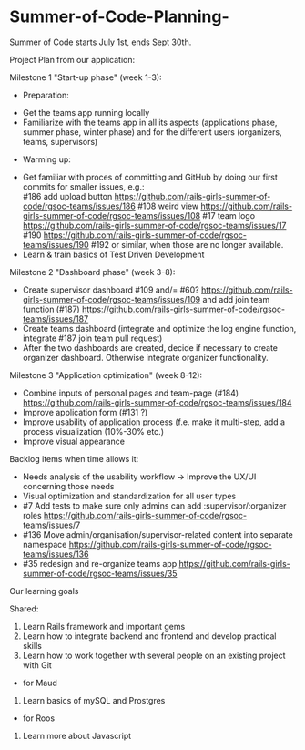 # Summer-of-Code-Planning-

Summer of Code starts July 1st, ends Sept 30th. 

Project Plan from our application:

Milestone 1 "Start-up phase" (week 1-3):
* Preparation: 
- Get the teams app running locally
- Familiarize with the teams app in all its aspects (applications phase, summer phase, winter phase) and for the different users (organizers, teams, supervisors) 
* Warming up:
- Get familiar with proces of committing and GitHub by doing our first commits for smaller issues, e.g.:   
#186 add upload button  https://github.com/rails-girls-summer-of-code/rgsoc-teams/issues/186
#108 weird view  https://github.com/rails-girls-summer-of-code/rgsoc-teams/issues/108
#17 team logo https://github.com/rails-girls-summer-of-code/rgsoc-teams/issues/17
#190 https://github.com/rails-girls-summer-of-code/rgsoc-teams/issues/190
#192
or similar, when those are no longer available.
- Learn & train basics of Test Driven Development

Milestone 2 "Dashboard phase" (week 3-8):
- Create supervisor dashboard #109 and/= #60?  https://github.com/rails-girls-summer-of-code/rgsoc-teams/issues/109
and add join team function (#187) https://github.com/rails-girls-summer-of-code/rgsoc-teams/issues/187
- Create teams dashboard (integrate and optimize the log engine function, integrate #187 join team pull request)
- After the two dashboards are created, decide if necessary to create organizer dashboard. Otherwise integrate organizer functionality.

Milestone 3 "Application optimization" (week 8-12):
- Combine inputs of personal pages and team-page (#184) https://github.com/rails-girls-summer-of-code/rgsoc-teams/issues/184
- Improve application form (#131 ?)
- Improve usability of application process (f.e. make it multi-step, add a process visualization (10%-30% etc.)
- Improve visual appearance


Backlog items when time allows it:
- Needs analysis of the usability workflow
-> Improve the UX/UI concerning those needs
- Visual optimization and standardization for all user types
- #7 Add tests to make sure only admins can add :supervisor/:organizer roles  https://github.com/rails-girls-summer-of-code/rgsoc-teams/issues/7
- #136 Move admin/organisation/supervisor-related content into separate namespace   https://github.com/rails-girls-summer-of-code/rgsoc-teams/issues/136
- #35 redesign and re-organize teams app  https://github.com/rails-girls-summer-of-code/rgsoc-teams/issues/35

Our learning goals 

Shared:
1)	Learn Rails framework and important gems
2)	Learn how to integrate backend and frontend and develop practical skills
3)	Learn how to work together with several people on an existing project with Git

+ for Maud
1)	Learn basics of mySQL and Prostgres

+ for Roos
1)	Learn more about Javascript 


